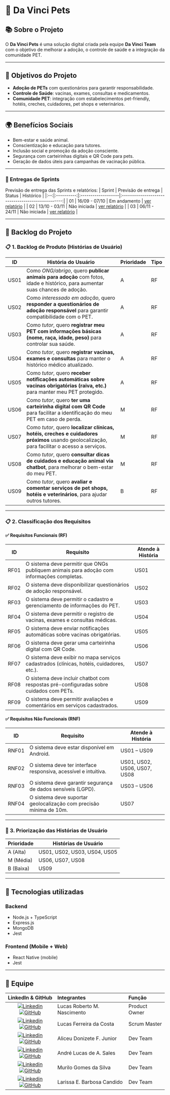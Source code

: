 # 🐾 Da Vinci Pets

## 📚 Sobre o Projeto

O **Da Vinci Pets** é uma solução digital criada pela equipe **Da Vinci Team** com o objetivo de melhorar a adoção, o controle de saúde e a integração da comunidade PET.

---

## 🎯 Objetivos do Projeto

* **Adoção de PETs** com questionários para garantir responsabilidade.
* **Controle de Saúde**: vacinas, exames, consultas e medicamentos.
* **Comunidade PET**: integração com estabelecimentos pet-friendly, hotéis, creches, cuidadores, pet shops e veterinários.

---

## 🌍 Benefícios Sociais

* Bem-estar e saúde animal.
* Conscientização e educação para tutores.
* Inclusão social e promoção da adoção consciente.
* Segurança com carteirinhas digitais e QR Code para pets.
* Geração de dados úteis para campanhas de vacinação pública.

---

### 🏁 Entregas de Sprints
Previsão de entrega das Sprints e relatórios:
| Sprint | Previsão de entrega | Status           | Histórico |
|:--:|:----------:|:-------------------|:-------------------------------------------------:|
| 01 | 16/09 - 07/10 | Em andamento | [ver relatório]() |
| 02 | 13/10 - 03/11 | Não iniciada | [ver relatório]() |
| 03 | 06/11 - 24/11 | Não iniciada | [ver relatório]() |

---

## 📝 Backlog do Projeto

### 📋 1. Backlog de Produto (Histórias de Usuário)

| ID    | História do Usuário                                                                                               | Prioridade | Tipo  |
|-------|-------------------------------------------------------------------------------------------------------------------|------------|-------|
| US01  | Como *ONG/abrigo*, quero **publicar animais para adoção** com fotos, idade e histórico, para aumentar suas chances de adoção. | A | RF |
| US02  | Como *interessado em adoção*, quero **responder a questionários de adoção responsável** para garantir compatibilidade com o PET. | A | RF |
| US03  | Como *tutor*, quero **registrar meu PET com informações básicas (nome, raça, idade, peso)** para controlar sua saúde. | A | RF |
| US04  | Como *tutor*, quero **registrar vacinas, exames e consultas** para manter o histórico médico atualizado.             | A | RF |
| US05  | Como *tutor*, quero **receber notificações automáticas sobre vacinas obrigatórias (raiva, etc.)** para manter meu PET protegido. | A | RF |
| US06  | Como *tutor*, quero **ter uma carteirinha digital com QR Code** para facilitar a identificação do meu PET em caso de perda. | M | RF |
| US07  | Como *tutor*, quero **localizar clínicas, hotéis, creches e cuidadores próximos** usando geolocalização, para facilitar o acesso a serviços. | M | RF |
| US08  | Como *tutor*, quero **consultar dicas de cuidados e educação animal via chatbot**, para melhorar o bem-estar do meu PET. | M | RF |
| US09  | Como *tutor*, quero **avaliar e comentar serviços de pet shops, hotéis e veterinários**, para ajudar outros tutores. | B | RF |

---

### 📋 2. Classificação dos Requisitos

#### ✅ Requisitos Funcionais (RF)

| ID    | Requisito                                                                                     | Atende à História |
|-------|-----------------------------------------------------------------------------------------------|------------------|
| RF01  | O sistema deve permitir que ONGs publiquem animais para adoção com informações completas.     | US01             |
| RF02  | O sistema deve disponibilizar questionários de adoção responsável.                            | US02             |
| RF03  | O sistema deve permitir o cadastro e gerenciamento de informações do PET.                     | US03             |
| RF04  | O sistema deve permitir o registro de vacinas, exames e consultas médicas.                    | US04             |
| RF05  | O sistema deve enviar notificações automáticas sobre vacinas obrigatórias.                    | US05             |
| RF06  | O sistema deve gerar uma carteirinha digital com QR Code.                                     | US06             |
| RF07  | O sistema deve exibir no mapa serviços cadastrados (clínicas, hotéis, cuidadores, etc.).      | US07             |
| RF08  | O sistema deve incluir chatbot com respostas pré-configuradas sobre cuidados com PETs.        | US08             |
| RF09  | O sistema deve permitir avaliações e comentários em serviços cadastrados.                     | US09             |

#### ✅ Requisitos Não Funcionais (RNF)

| ID    | Requisito                                                                 | Atende à História |
|-------|----------------------------------------------------------------------------|------------------|
| RNF01 | O sistema deve estar disponível em Android.                         | US01 – US09      |
| RNF02 | O sistema deve ter interface responsiva, acessível e intuitiva.            | US01, US02, US06, US07, US08      |
| RNF03 | O sistema deve garantir segurança de dados sensíveis (LGPD).               | US03 – US06      |
| RNF04 | O sistema deve suportar geolocalização com precisão mínima de 10m.         | US07             |

---

### 📌 3. Priorização das Histórias de Usuário

| Prioridade | Histórias de Usuário                            |
|------------|-------------------------------------------------|
| A (Alta)   | US01, US02, US03, US04, US05                   |
| M (Média)  | US06, US07, US08                                |
| B (Baixa)  | US09                                            |

---

## 🔧 Tecnologias utilizadas

### Backend
- Node.js + TypeScript
- Express.js
- MongoDB
- Jest

### Frontend (Mobile + Web)
- React Native (mobile)
- Jest

---

## 👥 Equipe

|                                                                                                                                                  LinkedIn & GitHub                                                                                                                                                  | Integrantes                 | Função        |
| :-----------------------------------------------------------------------------------------------------------------------------------------------------------------------------------------------------------------------------------------------------------------------------------------------------------------: | :-------------------------- | :------------ |
|               [![Linkedin](https://img.shields.io/badge/Linkedin-blue?style=flat-square\&logo=Linkedin\&logoColor=white)](https://www.linkedin.com/in/lucasrmc/) [![GitHub](https://img.shields.io/badge/GitHub-111217?style=flat-square\&logo=github\&logoColor=white)](https://github.com/LucasRbnc)              | Lucas Roberto M. Nascimento | Product Owner |
|             [![Linkedin](https://img.shields.io/badge/Linkedin-blue?style=flat-square\&logo=Linkedin\&logoColor=white)](https://www.linkedin.com/in/lucascostadwn/) [![GitHub](https://img.shields.io/badge/GitHub-111217?style=flat-square\&logo=github\&logoColor=white)](https://github.com/lucasdwn)            | Lucas Ferreira da Costa     | Scrum Master  |
|           [![Linkedin](https://img.shields.io/badge/Linkedin-blue?style=flat-square\&logo=Linkedin\&logoColor=white)](https://www.linkedin.com/in/aliceujunior/) [![GitHub](https://img.shields.io/badge/GitHub-111217?style=flat-square\&logo=github\&logoColor=white)](https://github.com/AliceuJunior)           | Aliceu Donizete F. Junior   | Dev Team      |
| [![Linkedin](https://img.shields.io/badge/Linkedin-blue?style=flat-square\&logo=Linkedin\&logoColor=white)](https://www.linkedin.com/in/andre-lucas-almeida-sales-156779251/) [![GitHub](https://img.shields.io/badge/GitHub-111217?style=flat-square\&logo=github\&logoColor=white)](https://github.com/andreluke) | André Lucas de A. Sales     | Dev Team      |
|           [![Linkedin](https://img.shields.io/badge/Linkedin-blue?style=flat-square\&logo=Linkedin\&logoColor=white)](https://www.linkedin.com/in/muril0gomes/) [![GitHub](https://img.shields.io/badge/GitHub-111217?style=flat-square\&logo=github\&logoColor=white)](https://github.com/MuriloGGSilva)           | Murilo Gomes da Silva       | Dev Team      |
|       [![Linkedin](https://img.shields.io/badge/Linkedin-blue?style=flat-square\&logo=Linkedin\&logoColor=white)](https://www.linkedin.com/in/larissa-candido-70b199298/) [![GitHub](https://img.shields.io/badge/GitHub-111217?style=flat-square\&logo=github\&logoColor=white)](https://github.com/larixyz)       | Larissa E. Barbosa Candido  | Dev Team      |
